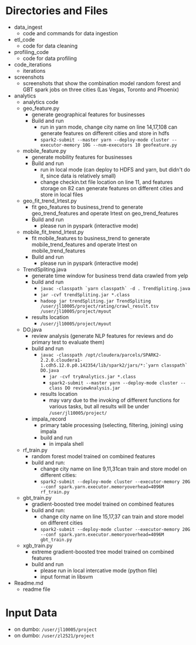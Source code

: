 # Directories and Files
* data_ingest
  * code and commands for data ingestion
* etl_code
  * code for data cleaning
* profiling_code
  * code for data profiling
* code_iterations
  * iterations
* screenshots
  * screenshots that show the combination model random forest and GBT spark jobs on three cities (Las Vegas, Toronto and Phoenix)
* analytics
  * analytics code
  * geo_feature.py
    * generate geographical features for businesses
    * Build and run
      *  run in yarn mode, change city name on line 14,17,108 can generate features on different cities and store in hdfs
      * ```spark2-submit --master yarn --deploy-mode cluster --executor-memory 10G --num-executors 10 geofeature.py```
  * mobile_feature.py
    * generate mobility features for businesses
    * Build and run
      * run in local mode (can deploy to HDFS and yarn, but didn't do it, since data is relatively small)
      * change checkin.txt file location on line 11, and features storage on 82 can generate features on different cities and store in local files
  * geo_fit_trend_lrtest.py
    * fit geo_features to business_trend to generate geo_trend_features and operate lrtest on geo_trend_features
    * Build and run
      * please run in pyspark (interactive mode)
  * mobile_fit_trend_lrtest.py
    * fit mobile_features to business_trend to generate mobile_trend_features and operate lrtest on mobile_trend_features
    * Build and run
      - please run in pyspark (interactive mode)
  * TrendSpliting.java
    * generate time window for business trend data crawled from yelp
    * build and run
    	* ```javac -classpath `yarn classpath` -d . TrendSpliting.java ```
    	* ```jar -cvf trendSpliting.jar *.class ```
    	* ```hadoop jar trendSpliting.jar TrendSpliting /user/jl10005/project/rating/crawl_result.tsv /user/jl10005/project/myout ```
    * results location
    	* ```/user/jl10005/project/myout```
  * DO.java
    * review analysis (generate NLP features for reviews and do primary test to evaluate them)
    * build and run
      * ```javac -classpath /opt/cloudera/parcels/SPARK2-2.2.0.cloudera1-1.cdh5.12.0.p0.142354/lib/spark2/jars/*:`yarn classpath` DO.java ```
      	* ```jar -cvf tryAnalytics.jar *.class```
      	* ```spark2-submit --master yarn --deploy-mode cluster --class DO reviewAnalysis.jar ```
      * results location
      	* may vary due to the invoking of different functions for various tasks, but all results will be under ```/user/jl10005/project/```
    * impala_record
      * primary table processing (selecting, filtering, joining) using impala
      * build and run
        * in impala shell
  * rf_train.py
    * random forest model trained  on combined features
    * build and run:
      * change city name on line 9,11,31can train and store model on different cities:
      * ```spark2-submit --deploy-mode cluster --executor-memory 20G --conf spark.yarn.executor.memoryoverhead=4096M rf_train.py```
  * gbt_train.py
    * gradient-boosted tree model trained on combined features
    * build and run:
      * change city name on line 15,17,37 can train and store model on different cities
      * ```spark2-submit --deploy-mode cluster --executor-memory 20G --conf spark.yarn.executor.memoryoverhead=4096M gbt_train.py```
  * xgb_train.py
    * extreme gradient-boosted tree model trained on combined features
    * build and run
      * please run in local intercative mode (python file)
      * input format in libsvm
* Readme.md
  * readme file


# Input Data
* on dumbo: ```/user/jl10005/project```
* on dumbo: ```/user/zl2521/project```




